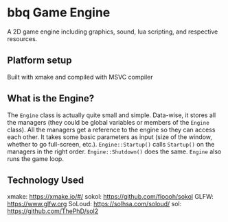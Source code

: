 # bbq Game Engine

A 2D game engine including graphics, sound, lua scripting, and respective resources.

## Platform setup

Built with xmake and compiled with MSVC compiler

## What is the Engine?

The `Engine` class is actually quite small and simple. Data-wise, it stores all the managers (they could be global variables or members of the `Engine` class). All the managers get a reference to the engine so they can access each other. It takes some basic parameters as input (size of the window, whether to go full-screen, etc.). `Engine::Startup()` calls `Startup()` on the managers in the right order. `Engine::Shutdown()` does the same. `Engine` also runs the game loop.

## Technology Used

xmake:  https://xmake.io/#/
sokol:  https://github.com/floooh/sokol
GLFW:   https://www.glfw.org
SoLoud: https://solhsa.com/soloud/
sol:    https://github.com/ThePhD/sol2
